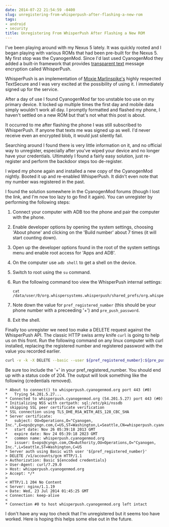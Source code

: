 ```yaml
---
date: 2014-07-22 21:54:59 -0400
slug: unregistering-from-whisperpush-after-flashing-a-new-rom
tags:
- android
- security
title: Unregistering From WhisperPush After Flashing a New ROM
---
```


I've been playing around with my Nexus 5 lately. It was quickly rooted and I
began playing with various ROMs that had been pre-built for the Nexus 5. My
first stop was the CyanogenMod. Since I'd last used CyanogenMod they added a
built-in framework that provides [transparent text][2] message encryption
called WhisperPush.

WhisperPush is an implementation of [Moxie Marlinspike's][4] highly respected
TextSecure and I was very excited at the possibility of using it. I immediately
signed up for the service.

After a day of use I found CyanogenMod far too unstable too use on my primary
device. It locked up multiple times the first day and mobile data simply
wouldn't work all day. I promptly formatted and flashed my phone, I haven't
settled on a new ROM but that's not what this post is about.

It occurred to me after flashing the phone I was still subscribed to
WhisperPush. If anyone that texts me was signed up as well. I'd never receive
even an encrypted blob, it would just silently fail.

Searching around I found there is very little information on it, and no
official way to unregister, especially after you've wiped your device and no
longer have your credentials. Ultimately I found a fairly easy solution, just
re-register and perform the backdoor steps too de-register.

I wiped my phone again and installed a new copy of the CyanogenMod nightly.
Booted it up and re-enabled WhisperPush. It didn't even note that my number was
registered in the past.

I found the solution somewhere in the CyanogenMod forums (though I lost the
link, and I'm now too lazy to go find it again). You can unregister by
performing the following steps:

1. Connect your computer with ADB too the phone and pair the computer with the
   phone.
2. Enable developer options by opening the system settings, choosing 'About
   phone' and clicking on the 'Build number' about 7 times (it will start
   counting down).
3. Open up the developer options found in the root of the system settings menu
   and enable root access for 'Apps and ADB'.
4. On the computer use `adb shell` to get a shell on the device.
5. Switch to root using the `su` command.
6. Run the following command too view the WhisperPush internal settings:

    ```
    cat /data/user/0/org.whispersystems.whisperpush/shared_prefs/org.whispersystems.whisperpush_preferences.xml`
    ```

7. Note down the value for `pref_registered_number` (this should be your phone
   number with a preceeding '+') and `pre_push_password`.
8. Exit the shell.

Finally too unregister we need too make a DELETE request against the
WhisperPush API. The classic HTTP swiss army knife `curl` is going to help us
on this front. Run the following command on any linux computer with curl
installed, replacing the registered number and registered password with the
value you recorded earlier.

```bash
curl -v -k -X DELETE --basic --user ${pref_registered_number}:${pre_push_password} https://whisperpush.cyanogenmod.org/v1/accounts/gcm
```

Be sure too include the '+' in your pref_registered_number. You should end up
with a status code of 204. The output will look something like the following
(credentials removed).

```
* About to connect() to whisperpush.cyanogenmod.org port 443 (#0)
*   Trying 54.201.5.27...
* Connected to whisperpush.cyanogenmod.org (54.201.5.27) port 443 (#0)
* Initializing NSS with certpath: sql:/etc/pki/nssdb
* skipping SSL peer certificate verification
* SSL connection using TLS_DHE_RSA_WITH_AES_128_CBC_SHA
* Server certificate:
*   subject: OU=Operations,O="Cyanogen, Inc.",E=ops@cyngn.com,C=US,ST=Washington,L=Seattle,CN=whisperpush.cyanogenmod.org
*   start date: Nov 26 05:39:18 2013 GMT
*   expire date: Nov 24 05:39:18 2023 GMT
*   common name: whisperpush.cyanogenmod.org
*   issuer: E=ops@cyngn.com,CN=Authority,OU=Operations,O="Cyanogen, Inc.",L=Seattle,ST=Washington,C=US
* Server auth using Basic with user '${pref_registered_number}'
> DELETE /v1/accounts/gcm HTTP/1.1
> Authorization: Basic ${encoded credentials}
> User-Agent: curl/7.29.0
> Host: whisperpush.cyanogenmod.org
> Accept: */*
> 
< HTTP/1.1 204 No Content
< Server: nginx/1.1.19
< Date: Wed, 23 Jul 2014 01:45:25 GMT
< Connection: keep-alive
< 
* Connection #0 to host whisperpush.cyanogenmod.org left intact
```

I don't have any way too check that I'm unregistered but it seems too have
worked. Here is hoping this helps some else out in the future.

[2]: https://whispersystems.org/blog/cyanogen-integration/
[4]: http://thoughtcrime.org/
